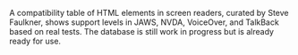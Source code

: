 A compatibility table of HTML elements in screen readers, curated by Steve Faulkner, shows support levels in JAWS, NVDA, VoiceOver, and TalkBack based on real tests. The database is still work in progress but is already ready for use.
